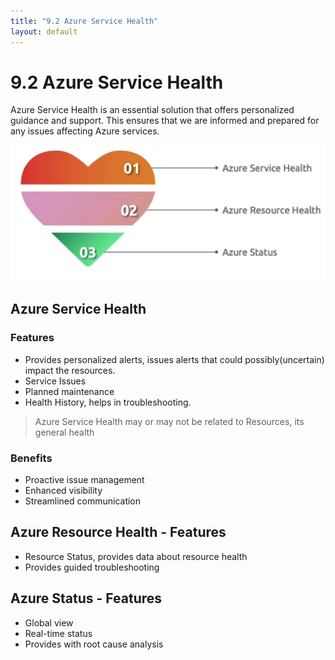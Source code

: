 ```yaml
---
title: "9.2 Azure Service Health"
layout: default
---
```


# 9.2 Azure Service Health

Azure Service Health is an essential solution that offers personalized guidance and support. This ensures that we are informed and prepared for any issues affecting Azure services.

![image.png](/assets/images/image-17.png)

## Azure Service Health

### Features

- Provides personalized alerts, issues alerts that could possibly(uncertain) impact the resources.
- Service Issues
- Planned maintenance
- Health History, helps in troubleshooting.

> Azure Service Health may or may not be related to Resources, its general health
> 

### Benefits

- Proactive issue management
- Enhanced visibility
- Streamlined communication

## Azure Resource Health - Features

- Resource Status, provides data about resource health
- Provides guided troubleshooting

## Azure Status - Features

- Global view
- Real-time status
- Provides with root cause analysis